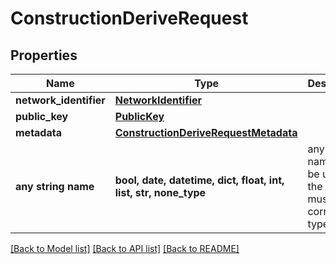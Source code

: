 # ConstructionDeriveRequest


## Properties
Name | Type | Description | Notes
------------ | ------------- | ------------- | -------------
**network_identifier** | [**NetworkIdentifier**](NetworkIdentifier.md) |  | 
**public_key** | [**PublicKey**](PublicKey.md) |  | 
**metadata** | [**ConstructionDeriveRequestMetadata**](ConstructionDeriveRequestMetadata.md) |  | 
**any string name** | **bool, date, datetime, dict, float, int, list, str, none_type** | any string name can be used but the value must be the correct type | [optional]

[[Back to Model list]](../README.md#documentation-for-models) [[Back to API list]](../README.md#documentation-for-api-endpoints) [[Back to README]](../README.md)


